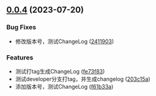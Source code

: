## [0.0.4](https://github.com/liuxian496/darkrai/compare/f61b33a0b77854fa3648541e73994e7ad58e0744...v0.0.4) (2023-07-20)


### Bug Fixes

* 修改版本号，测试ChangeLog ([2411903](https://github.com/liuxian496/darkrai/commit/241190342ac4308dca403eec2417d5b08fc26cf8))


### Features

* 测试打tag生成ChangeLog ([fe73f83](https://github.com/liuxian496/darkrai/commit/fe73f83a588822776a233c88dcd28694d72d1865))
* 测试developer分支打tag，并生成changelog ([203c15a](https://github.com/liuxian496/darkrai/commit/203c15a3ced0838ac4338d56f7a54da7bc4a3b3b))
* 添加版本号，测试ChangeLog ([f61b33a](https://github.com/liuxian496/darkrai/commit/f61b33a0b77854fa3648541e73994e7ad58e0744))



